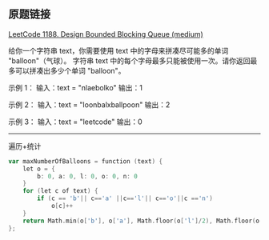 ## 原题链接

[LeetCode 1188. Design Bounded Blocking Queue (medium)](https://leetcode-cn.com/problems/design-bounded-blocking-queue/)

给你一个字符串 text，你需要使用 text 中的字母来拼凑尽可能多的单词 "balloon"（气球）。
字符串 text 中的每个字母最多只能被使用一次。请你返回最多可以拼凑出多少个单词 "balloon"。

示例 1：
输入：text = "nlaebolko"
输出：1

示例 2：
输入：text = "loonbalxballpoon"
输出：2

示例 3：
输入：text = "leetcode"
输出：0

---

遍历+统计

```go
var maxNumberOfBalloons = function (text) {
    let o = {
        b: 0, a: 0, l: 0, o: 0, n: 0
    }
    for (let c of text) {
        if (c == 'b'|| c=='a' ||c=='l'|| c=='o'||c =='n')
            o[c]++
    }
    return Math.min(o['b'], o['a'], Math.floor(o['l']/2), Math.floor(o['o']/2), o['n'])
};
```
